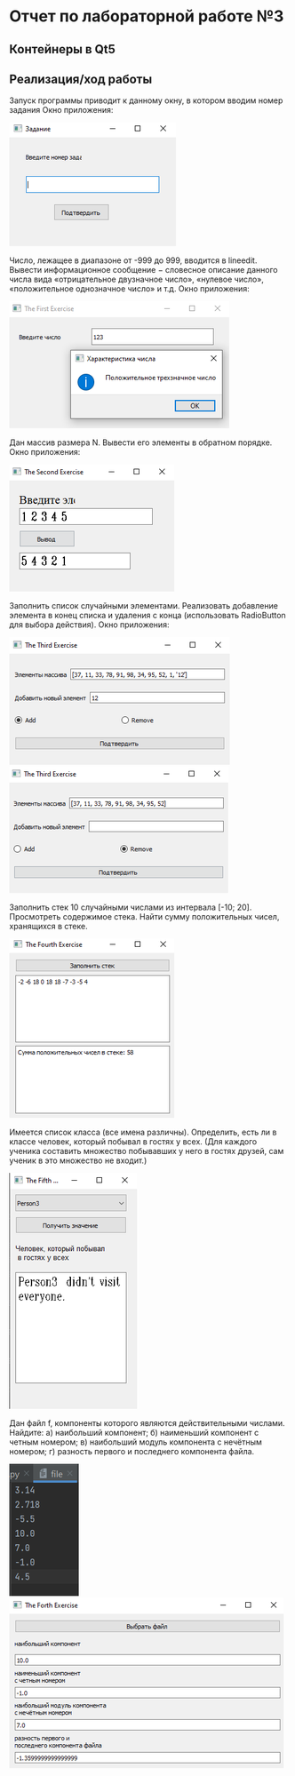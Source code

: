 # Отчет по лабораторной работе №3

## Контейнеры в Qt5

## Реализация/ход работы

Запуск программы приводит к данному окну, в котором вводим номер задания
Окно приложения:

![image](./images/0.png)

Число, лежащее в диапазоне от -999 до 999, вводится в lineedit. Вывести информационное сообщение − словесное описание данного числа вида «отрицательное двузначное число», «нулевое число», «положительное однозначное число» и т.д.
Окно приложения:

![image](./images/1.png)

Дан массив размера N. Вывести его элементы в обратном порядке.
Окно приложения:

![image](./images/2.png)

Заполнить список случайными элементами. Реализовать добавление элемента в конец списка и удаления с конца (использовать RadioButton для выбора действия).
Окно приложения:

![image](./images/3.1.png)
![image](./images/3.2.png)

Заполнить стек 10 случайными числами из интервала [-10; 20]. Просмотреть содержимое стека. Найти сумму положительных чисел, хранящихся в стеке.

![image](./images/4.png)

Имеется список класса (все имена различны). Определить, есть ли в классе человек, который побывал в гостях у всех. (Для каждого ученика составить множество побывавших у него в гостях друзей, сам ученик в это множество не входит.)

![image](./images/5.png)

Дан файл f, компоненты которого являются действительными числами. Найдите:
а) наибольший компонент;
б) наименьший компонент с четным номером;
в) наибольший модуль компонента с нечётным номером;
г) разность первого и последнего компонента файла.

![image](./images/6.1.png)
![image](./images/6.2.png)
